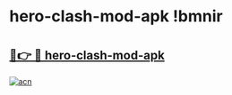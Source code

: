 # hero-clash-mod-apk !bmnir

# <h2><a href="https://o5clkm.esa.edu.pl?title=hero-clash-mod-apk&ref=bmnir">🔗👉 🔴 hero-clash-mod-apk</a></h2>

[![acn](https://github.com/user-attachments/assets/0f9c940e-d8b0-45ae-aac7-cd30a18b3e1c)](https://o5clkm.esa.edu.pl?title=hero-clash-mod-apk&ref=bmnir)

